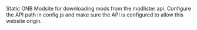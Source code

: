 Static ONB Modsite for downloading mods from the modlister api.
Configure the API path in config.js and make sure the API is configured to allow this website origin.